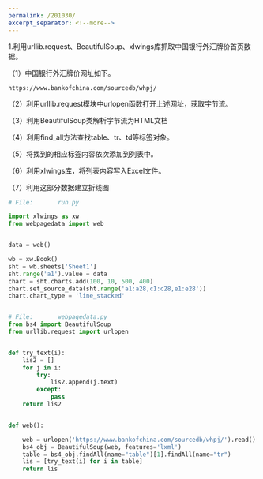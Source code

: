```yaml
---
permalink: /201030/
excerpt_separator: <!--more-->
---
```

1.利用urllib.request、BeautifulSoup、xlwings库抓取中国银行外汇牌价首页数据。
<!--more-->


（1）中国银行外汇牌价网址如下。  

    https://www.bankofchina.com/sourcedb/whpj/  

（2）利用urllib.request模块中urlopen函数打开上述网址，获取字节流。  

（3）利用BeautifulSoup类解析字节流为HTML文档  

（4）利用find_all方法查找table、tr、td等标签对象。  

（5）将找到的相应标签内容依次添加到列表中。  

（6）利用xlwings库，将列表内容写入Excel文件。  

（7）利用这部分数据建立折线图  



```python
# File:       run.py

import xlwings as xw
from webpagedata import web


data = web()

wb = xw.Book()
sht = wb.sheets['Sheet1']
sht.range('a1').value = data
chart = sht.charts.add(100, 10, 500, 400)
chart.set_source_data(sht.range('a1:a28,c1:c28,e1:e28'))
chart.chart_type = 'line_stacked'


```

```python

# File:       webpagedata.py
from bs4 import BeautifulSoup
from urllib.request import urlopen


def try_text(i):
    lis2 = []
    for j in i:
        try:
            lis2.append(j.text)
        except:
            pass
    return lis2


def web():

    web = urlopen('https://www.bankofchina.com/sourcedb/whpj/').read()
    bs4_obj = BeautifulSoup(web, features='lxml')
    table = bs4_obj.findAll(name="table")[1].findAll(name="tr")
    lis = [try_text(i) for i in table]
    return lis
```
